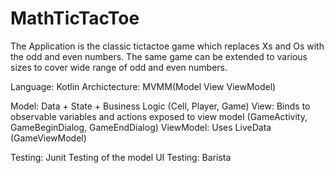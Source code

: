 # MathTicTacToe
The Application is the classic tictactoe game which replaces Xs and Os with the odd and even numbers. The same game can be extended to various sizes to cover wide range of odd and even numbers.

Language: Kotlin
Archictecture: MVMM(Model View ViewModel)

Model: Data + State + Business Logic (Cell, Player, Game)
View: Binds to observable variables and actions exposed to view model (GameActivity, GameBeginDialog, GameEndDialog)
ViewModel: Uses LiveData (GameViewModel)

Testing: Junit Testing of the model
UI Testing: Barista
